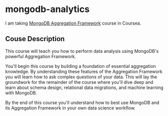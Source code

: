 # mongodb-analytics

I am taking [MongoDB Aggregation Framework](https://www.coursera.org/learn/mongodb-aggregation-framework/home) course in Coursea.

## Couse Description

This course will teach you how to perform data analysis using MongoDB's powerful Aggregation Framework.

You'll begin this course by building a foundation of essential aggregation knowledge. By understanding these features of the Aggregation Framework you will learn how to ask complex questions of your data. This will lay the groundwork for the remainder of the course where you'll dive deep and learn about schema design, relational data migrations, and machine learning with 
MongoDB.

By the end of this course you'll understand how to best use MongoDB and its Aggregation Framework in your own data science workflow.

